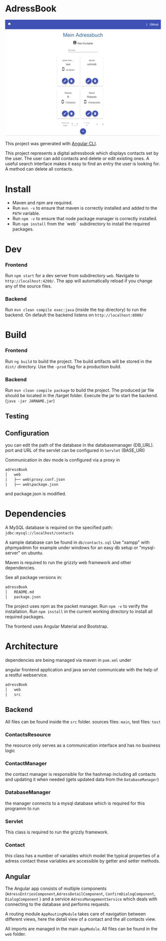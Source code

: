# AdressBook

 <img src="web/src/assets/localhost_4200_adressDetail_26.png" alt="Interface" style="width: 600px;"/>

This project was generated with [Angular CLI](https://github.com/angular/angular-cli).

This project represents a digital adressbook which displays contacts set by the user. The user can add contacts and delete or edit existing ones. A useful search interface makes it easy to find an entry the user is looking for. A method can delete all contacts.


# Install
* Maven and npm are required.
* Run `mvn -v` to ensure that maven is correctly installed and added to the `PATH` variable.
* Run `npm -v` to ensure that node package manager is correctly installed.
* Run `npm install` from the `web`` subdirectory to install the required packages.

# Dev

### Frontend
Run `npm start` for a dev server from subdirectory ``web``.  Navigate to `http://localhost:4200/`. The app will automatically reload if you change any of the source files.

### Backend
Run `mvn clean compile exec:java` (inside the top directory) to run the backend.
On default the backend listens on `http://localhost:8080/`


# Build

### Frontend
Run `ng build` to build the project. The build artifacts will be stored in the `dist/` directory. Use the `-prod` flag for a production build.

### Backend
Run `mvn clean compile package` to build the project. The produced jar file should be located in the /target folder.
Execute the jar to start the backend. (`java -jar JARNAME.jar`)

## Testing
<!-- ## Running unit tests

Run `ng test` to execute the unit tests via [Karma](https://karma-runner.github.io).

## Running end-to-end tests

Run `ng e2e` to execute the end-to-end tests via [Protractor](http://www.protractortest.org/). -->

## Configuration
you can edit the path of the database in the databasemanager (DB_URL).
port and URL of the servlet can be configured in `Servlet` (BASE_URI)

Communication in dev mode is configured via a proxy in
```
adressBook
│   web
|   ├── web\proxy.conf.json
|   ├── web\package.json
```
and package.json is modified.


# Dependencies
A MySQL database is required on the specified path: `jdbc:mysql://localhost/contacts`

A sample database can be found in `db/contacts.sql`
Use "xampp" with phpmyadmin for example under windows for an easy db setup or "mysql-server" on ubuntu.

Maven is required to run the grizzly web framework and other dependencies.


See all package versions in:
```
adressBook
│   README.md
│   package.json  
```

The project uses npm as the packet manager.
 Run `npm -v` to verify the installation.
 Run `npm install` in the current working directory to install all required packages.

 The frontend uses Angular Material and Bootstrap.

 # Architecture
 dependencies are being managed via maven in `pom.xml` under <dependencies>


 angular frontend application and java servlet communicate with the help of a restful webservice.

 ```
 adressBook
 │   web
 |   src
 ```

 ## Backend
 All files can be found inside the `src` folder.
 sources files: `main`, test files: `test`

 ### ContactsResource
 the resource only serves as a communication interface and has no business logic

 ### ContactManager
 the contact manager is responsible for the hashmap including all contacts and updating it when needed (gets updated data from the `DatabaseManager`)


 ### DatabaseManager
 the manager  connects to a mysql database which is required for this programm to run

 ### Servlet
 This class is required to run the grizzly framework.


 ### Contact
 this class has a number of variables which model the typical properties of a adress contact
 these variables are accessible by getter and setter methods.

 ## Angular
 The Angular app consists of multiple components (`AdressEntriesComponent`,`AdressDetailComponent`, `ConfirmDialogComponent`, `DialogComponent` ) and a service `AdressManagementService` which deals with connecting to the database and performs requests.

 A routing module `AppRoutingModule` takes care of navigation between different views, here the detail view of a contact and the all contacts view.

 All imports are managed in the main `AppModule`.
 All files can be found in the `web` folder.

